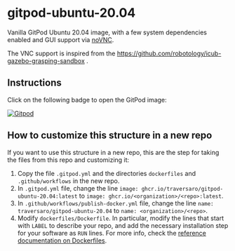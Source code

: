 # gitpod-ubuntu-20.04
Vanilla GitPod  Ubuntu 20.04 image, with a few system dependencies enabled and GUI support via [noVNC](https://github.com/novnc/noVNC).

The VNC support is inspired from the https://github.com/robotology/icub-gazebo-grasping-sandbox .

## Instructions  
Click on the following badge to open the GitPod image:

[![Gitpod](https://gitpod.io/button/open-in-gitpod.svg)](https://gitpod.io/from-referrer)

## How to customize this structure in a new repo

If you want to use this structure in a new repo, this are the step for taking the files from this repo and customizing it:
1. Copy the file `.gitpod.yml` and the directories `dockerfiles` and `.github/workflows` in the new repo.
1. In `.gitpod.yml` file, change the line `image: ghcr.io/traversaro/gitpod-ubuntu-20.04:latest` to `image: ghcr.io/<organization>/<repo>:latest`.
1. In `.github/workflows/publish-docker.yml` file, change the line `name: traversaro/gitpod-ubuntu-20.04` to `name: <organization>/<repo>`.
1. Modify `dockerfiles/Dockerfile`. In particular, modify the lines that start with `LABEL` to describe your repo, and add the necessary installation step for your software as `RUN` lines. For more info, check the [reference documentation on Dockerfiles](https://docs.docker.com/engine/reference/builder/).
